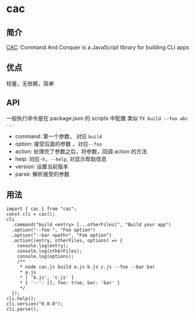 # cac

## 简介

[CAC](https://github.com/cacjs/cac): Command And Conquer is a JavaScript library for building CLI apps

## 优点

轻量，无依赖，简单

## API

一般执行命令是在 package.json 的 scripts 中配置 类似 `TX build --foo abc ...`

- command: 第一个参数， 对应 `build`
- option: 接受后面的参数 ，对应`--foo `
- action: 处理完了参数之后，将参数，回调 action 的方法
- help: 对应`-h`，`--help`, 对显示帮助信息
- version: 设置当前版本
- parse: 解析接受的参数

## 用法

```
import { cac } from "cac";
const cli = cac();
cli
  .command("build <entry> [...otherFiles]", "Build your app")
  .option("--foo ", "Foo option")
  .option("--bar <path>", "Foo option")
  .action((entry, otherFiles, options) => {
    console.log(entry);
    console.log(otherFiles);
    console.log(options);
    /**
     * node cac.js build a.js b.js c.js --foo --bar bar
     * a.js
     * [ 'b.js', 'c.js' ]
     * { '--': [], foo: true, bar: 'bar' }
     */
  });
cli.help();
cli.version("0.0.0");
cli.parse();
```
